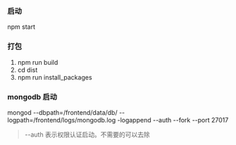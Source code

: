 ### 启动
npm start

### 打包
1. npm run build
2. cd dist
3. npm run install_packages

### mongodb 启动
mongod --dbpath=/frontend/data/db/ --logpath=/frontend/logs/mongodb.log -logappend  --auth --fork --port 27017

> --auth 表示权限认证启动。不需要的可以去除
